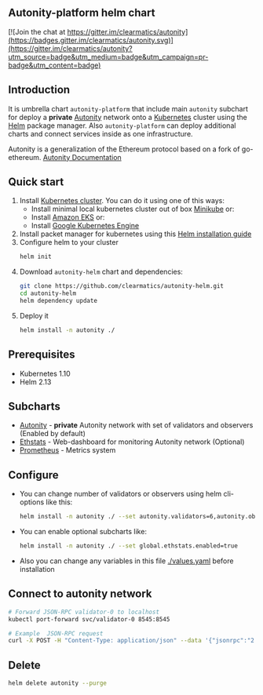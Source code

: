 ## Autonity-platform helm chart

[![Join the chat at https://gitter.im/clearmatics/autonity](https://badges.gitter.im/clearmatics/autonity.svg)](https://gitter.im/clearmatics/autonity?utm_source=badge&utm_medium=badge&utm_campaign=pr-badge&utm_content=badge)


## Introduction

It is umbrella chart `autonity-platform` that include main `autonity` subchart for deploy a **private** [Autonity](https://www.autonity.io/) network onto a [Kubernetes](http://kubernetes.io) 
cluster using the [Helm](https://helm.sh) package manager. Also `autonity-platform` can deploy additional charts and connect services inside as one infrastructure.

Autonity is a generalization of the Ethereum protocol based on a fork of go-ethereum. [Autonity Documentation](https://docs.autonity.io)

## Quick start
1. Install [Kubernetes cluster](http://kubernetes.io). You can do it using one of this ways:
   - Install minimal local kubernetes cluster out of box [Minikube](https://kubernetes.io/docs/tasks/tools/install-minikube/) or:
   - Install [Amazon EKS](https://eksworkshop.com/prerequisites/self_paced/) or:
   - Install [Google Kubernetes Engine](https://cloud.google.com/kubernetes-engine/docs/quickstart)
1. Install packet manager for kubernetes using this [Helm installation guide](https://helm.sh/docs/using_helm/#installing-helm)
1. Configure helm to your cluster
   ```bash
   helm init
   ```
1. Download `autonity-helm` chart and dependencies:
   ```bash
   git clone https://github.com/clearmatics/autonity-helm.git
   cd autonity-helm
   helm dependency update
   ```
1. Deploy it
   ```bash
   helm install -n autonity ./
   ```
## Prerequisites

* Kubernetes 1.10
* Helm 2.13

## Subcharts

* [Autonity](helm-charts/autonity) - **private** Autonity network with set of validators and observers (Enabled by default)
* [Ethstats](helm-charts/ethstats) - Web-dashboard for monitoring Autonity network (Optional)
* [Prometheus](https://github.com/helm/charts/tree/master/stable/prometheus) - Metrics system

## Configure

- You can change number of validators or observers using helm cli-options like this:
   ```bash
   helm install -n autonity ./ --set autonity.validators=6,autonity.observers=2
   ```
- You can enable optional subcharts like:
   ```bash
   helm install -n autonity ./ --set global.ethstats.enabled=true
   ```
- Also you can change any variables in this file [./values.yaml](values.yaml) before installation

## Connect to autonity network
```bash
# Forward JSON-RPC validator-0 to localhost
kubectl port-forward svc/validator-0 8545:8545

# Example  JSON-RPC request
curl -X POST -H "Content-Type: application/json" --data '{"jsonrpc":"2.0","method":"web3_clientVersion","params":[],"id":67}' http://localhost:8545

```

## Delete
```bash
helm delete autonity --purge
```